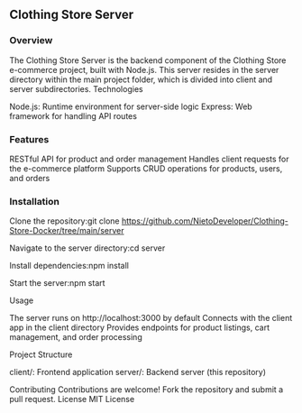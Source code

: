 ## Clothing Store Server
###  Overview
The Clothing Store Server is the backend component of the Clothing Store e-commerce project, built with Node.js. This server resides in the server directory within the main project folder, which is divided into client and server subdirectories.
Technologies

Node.js: Runtime environment for server-side logic
Express: Web framework for handling API routes

### Features

RESTful API for product and order management
Handles client requests for the e-commerce platform
Supports CRUD operations for products, users, and orders

### Installation

Clone the repository:git clone <https://github.com/NietoDeveloper/Clothing-Store-Docker/tree/main/server>

Navigate to the server directory:cd server


Install dependencies:npm install


Start the server:npm start

Usage

The server runs on http://localhost:3000 by default
Connects with the client app in the client directory
Provides endpoints for product listings, cart management, and order processing

Project Structure

client/: Frontend application
server/: Backend server (this repository)

Contributing
Contributions are welcome! Fork the repository and submit a pull request.
License
MIT License